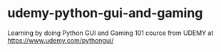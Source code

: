 # udemy-python-gui-and-gaming
Learning by doing Python GUI and Gaming 101
cource from UDEMY at https://www.udemy.com/pythongui/
